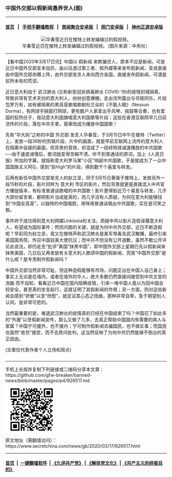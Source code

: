 ### 中国外交部以假新闻愚弄世人(图)
------------------------

#### [首页](https://github.com/gfw-breaker/banned-news/blob/master/README.md) &nbsp;&nbsp;|&nbsp;&nbsp; [手把手翻墙教程](https://github.com/gfw-breaker/guides/wiki) &nbsp;&nbsp;|&nbsp;&nbsp; [禁闻聚合安卓版](https://github.com/gfw-breaker/bn-android) &nbsp;&nbsp;|&nbsp;&nbsp; [网门安卓版](https://github.com/oGate2/oGate) &nbsp;&nbsp;|&nbsp;&nbsp; [神州正道安卓版](https://github.com/SzzdOgate/update) 



<div class="article_right" style="fone-color:#000">
 <p style="text-align: center;">
  <img alt="华春莹近日在推特上转发编辑过的假视频。" src="http://img2.secretchina.com/pic/2019/2-14/p2362081a614737022-ss.jpg"/>
  <br>
   华春莹近日在推特上转发编辑过的假视频。（图片来源：中央社）
   <span id="hideid" name="hideid" style="color:red;display:none;">
    <span href="https://www.secretchina.com">
    </span>
   </span>
  </br>
 </p>
 <div id="txt-mid1-t21-2017">
  

---


  </div>
 </div>
 <p>
  【看中国2020年3月17日讯】中国以
  <span href="https://www.secretchina.com/news/gb/tag/假新闻" target="_blank">
   假新闻
  </span>
  来欺骗世人，原本不应是新闻，可是近日中国外交部变本加厉，由以往透过第三者、假外媒等来发布假新闻，变成直接由中国外交部赤膊上阵，由外交部发言人来向西方各国，直接发布假新闻，可谓是前所未有的荒谬。
  <span id="hideid" name="hideid" style="color:red;display:none;">
   <span href="https://www.secretchina.com">
   </span>
  </span>
 </p>
 <p>
  近日意大利由于
  <span href="https://www.secretchina.com/news/gb/tag/武汉肺炎" target="_blank">
   武汉肺炎
  </span>
  (又称新型冠状病毒肺炎 COVID-19)的疫情封城隔离，导致非常有艺术天份的意大利人，纷纷创意爆棚，走出住所露台与邻居同乐，片段包罗万有，如有被隔离的男高音歌唱歌剧杜兰朵的《不能入眠》（Nessun Dorma），有网球手隔窗打网球，更有数户人家拿出手风琴、摇鼓等合奏，也有爱国的狂热份子，摇动意大利国旗唱意大利国歌等片段；这些在香港互联网早几日前流传的片段，落在中共手里，竟窜改成为播放中国国歌！
 </p>
 <p>
  先有“华大妈”之称的中国
  <span href="https://www.secretchina.com/news/gb/tag/外交部" target="_blank">
   外交部
  </span>
  发言人华春莹，于3月15日中午在推特（Twitter）上，发放一段36秒的剪辑片段，片中的画面，就是早前互联网上流传的意大利人在隔离中自娱的画面，但背景的音效，却混成了一段经特效减速播放的中共国歌──由于速度减慢后，歌词就变得含糊不清，听不到普通话的原词，加上《人民日报》所加的字幕，就指称意大利罗马某“小区”响起中共国歌，于是就成为了一众中国国族主义阿Q，感到“自High”的片段，得到数千个喜爱与转发。
 </p>
 <p>
  后再有新任中国外交部发言人的赵立坚，同于3月15日黄昏于推特上，发放另外一段15秒的片段，影片同样为
  <span href="https://www.secretchina.com/news/gb/tag/意大利" target="_blank">
   意大利
  </span>
  市区的影片，然后背景就更是直接混入中共官方播放版本，有标准普通话歌唱的中共国歌！影片更得到近万个喜爱与转发，几乎大部份留言者，都把影片当成是真的，而几乎没有人质疑，为何在意大利能够找到“中国女高音”，以独特的中国唱腔，用咪用普通话唱出中共国歌，实在是可笑之极。
 </p>
 <p>
  事件终于成功得到意大利网媒Linkiesta的关注，质疑中共以影片造假诬蔑意大利人，有望成为国际事件；然而问题的关键，就是为何中共外交部，近日不断造假呢？早前同为赵立坚，竟又在推特声称武汉肺炎是美军带毒去武汉散播，最终引来美国国务院，传召中国驻美大使抗议；而中共不但没有公开道歉，虽然不敢公开评论此说法，却仍走去“批评”美国“抹黑中国”，即中国外交部上星期已先以假新闻来抹黑美国，几日后又再发放有关意大利人歌颂中国的假新闻，究竟“中国外交部”是什么呢？是专责制作假新闻吗？
 </p>
 <p>
  中国外交部当然非常可耻，但这种造假能够有市场，问题正出在中国人自己身上；事实上无论是在墙内，或者在墙外的华人，绝大多数仍然直接间接受到中共文宣的
  <span href="https://www.secretchina.com/news/gb/tag/洗脑" target="_blank">
   洗脑
  </span>
  而不自知，看看近日中国在国内隐瞒疫情，引来一堆中国人竟以为回中国会较安全，甚至真的坐言起行，这就证明了其假新闻的作用；另一方面，则对这些新闻会感到“骄傲”以至“欣慰”，就足证其心态之扭曲，那种非常自卑，急于期望别人认同，是非常可悲的。
 </p>
 <p>
  当然最重要的是，难道武汉肺炎的疫情真的已经在中国结束了吗？中国花了如此多的“外援”以至假新闻宣传，那么又做了几多，去真正帮助中国国内有需要的病人与家属？中国宁可援外，也不援内；宁可制作假新闻去骗国民，也不做实事；而国民也竟然“收货”接受，而不去质问批判，这当然反映了为何中共仍然能够不倒台的真正因由。
 </p>
 (文章仅代表作者个人立场和观点)
 <center>
  <div>
   <div id="txt-mid2-t22-2017" style="display: block;  max-height: 351px;  overflow: hidden;">
    <div id="SC-21xxx">
    </div>
    <ins class="adsbygoogle" data-ad-client="ca-pub-1276641434651360" data-ad-format="auto" data-ad-slot="4301710469" data-full-width-responsive="true" style="display:block">
    </ins>
   </div>
  </div>
 </center>
 <div style="padding-top:12px;">
 </div>
</div>

<hr/>
手机上长按并复制下列链接或二维码分享本文章：<br/>
https://github.com/gfw-breaker/banned-news/blob/master/pages/p4/926517.md <br/>
<a href='https://github.com/gfw-breaker/banned-news/blob/master/pages/p4/926517.md'><img src='https://github.com/gfw-breaker/banned-news/blob/master/pages/p4/926517.md.png'/></a> <br/>
原文地址（需翻墙访问）：https://www.secretchina.com/news/gb/2020/03/17/926517.html


------------------------
#### [首页](https://github.com/gfw-breaker/banned-news/blob/master/README.md) &nbsp;|&nbsp; [一键翻墙软件](https://github.com/gfw-breaker/nogfw/blob/master/README.md) &nbsp;| [《九评共产党》](https://github.com/gfw-breaker/9ping.md/blob/master/README.md#九评之一评共产党是什么) | [《解体党文化》](https://github.com/gfw-breaker/jtdwh.md/blob/master/README.md) | [《共产主义的终极目的》](https://github.com/gfw-breaker/gczydzjmd.md/blob/master/README.md)


<img src='http://gfw-breaker.win/banned-news/pages/p4/926517.md' width='0px' height='0px'/>